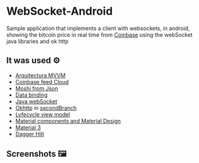 # WebSocket-Android
 
Sample application that implements a client with websockets, in android, showing the bitcoin price in real time from [Coinbase](https://docs.cloud.coinbase.com/exchange/docs/websocket-overview) using the webSocket java libraries and ok http

## It was used :gear:
* [Arquitectura MVVM](https://developer.android.com/jetpack/guide)
* [Coinbase feed Cloud](https://docs.cloud.coinbase.com/exchange/docs/websocket-overview)
* [Moshi from Json](https://github.com/square/moshi)
* [Data binding](https://developer.android.com/topic/libraries/data-binding/start)
* [Java webSocket](https://github.com/TooTallNate/Java-WebSocket)
* [Okhttp](https://github.com/square/okhttp) in [secondBranch](https://github.com/hall9zeha/WebSocket-Android/tree/feature/withOkhttp)
* [Lyfecycle view model](https://developer.android.com/jetpack/androidx/releases/lifecycle)
* [Material components and Material Design](https://material.io/components)
* [Material 3](https://m3.material.io/)
* [Dagger Hilt](https://developer.android.com/training/dependency-injection/hilt-android)

## Screenshots :framed_picture:
